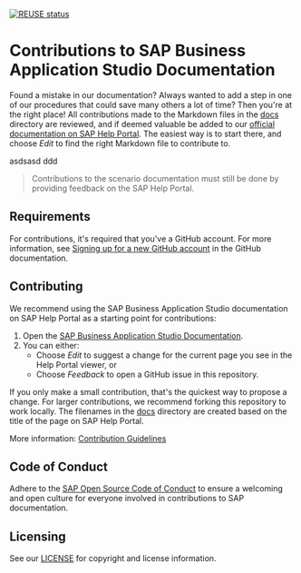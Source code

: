 [![REUSE status](https://api.reuse.software/badge/github.com/SAP-docs/btp-business-application-studio)](https://api.reuse.software/info/github.com/SAP-docs/btp-business-application-studio)

# Contributions to SAP Business Application Studio Documentation

Found a mistake in our documentation? Always wanted to add a step in one of our procedures that could save many others a lot of time? Then you're at the right place! All contributions made to the Markdown files in the [docs](docs) directory are reviewed, and if deemed valuable be added to our [official documentation on SAP Help Portal](https://help.sap.com/webcomponents/products/SAP%20Business%20Application%20Studio/9d1db9835307451daa8c930fbd9ab264/8f46c6e6f86641cc900871c903761fd4.html). The easiest way is to start there, and choose _Edit_ to find the right Markdown file to contribute to.


asdsasd
ddd
> Contributions to the scenario documentation must still be done by providing feedback on the SAP Help Portal.

## Requirements

For contributions, it's required that you've a GitHub account. For more information, see [Signing up for a new GitHub account](https://docs.github.com/en/github/getting-started-with-github/signing-up-for-a-new-github-account) in the GitHub documentation.


## Contributing

We recommend using the SAP Business Application Studio documentation on SAP Help Portal as a starting point for contributions:

1. Open the [SAP Business Application Studio Documentation](https://help.sap.com/webcomponents/products/SAP%20Business%20Application%20Studio/9d1db9835307451daa8c930fbd9ab264/8f46c6e6f86641cc900871c903761fd4.html).
1. You can either:
    * Choose *Edit* to suggest a change for the current page you see in the Help Portal viewer, or
    * Choose *Feedback* to open a GitHub issue in this repository.

If you only make a small contribution, that's the quickest way to propose a change. For larger contributions, we recommend forking this repository to work locally. The filenames in the [docs](docs) directory are created based on the title of the page on SAP Help Portal.

More information: [Contribution Guidelines](https://help.sap.com/products/open-documentation-initiative/contribution-guidelines/readme.html)

## Code of Conduct

Adhere to the [SAP Open Source Code of Conduct](https://github.com/SAP-docs/.github/blob/main/CODE_OF_CONDUCT.md) to ensure a welcoming and open culture for everyone involved in contributions to SAP documentation.

## Licensing

See our [LICENSE](LICENSE) for copyright and license information.










